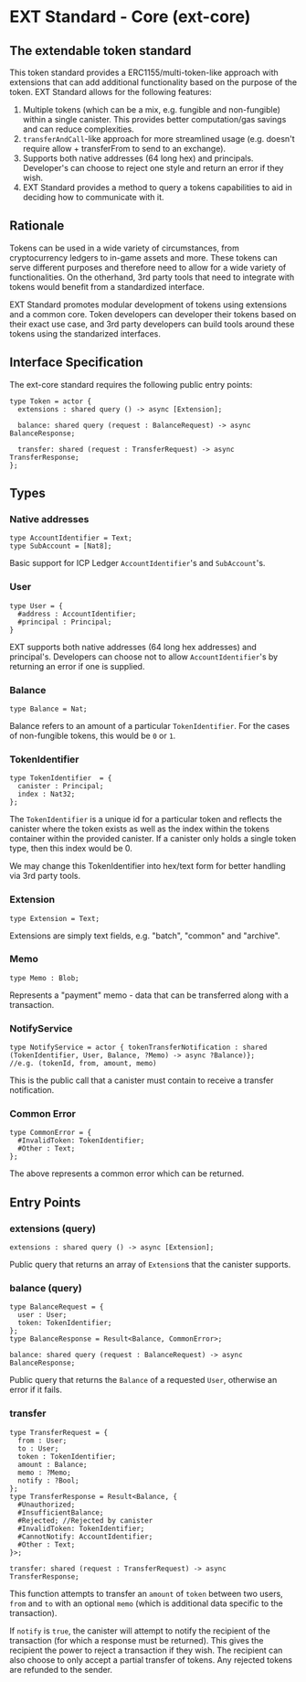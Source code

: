 # EXT Standard - Core (ext-core)
## The extendable token standard

This token standard provides a ERC1155/multi-token-like approach with extensions that can add additional functionality based on the purpose of the token. EXT Standard allows for the following features:
1. Multiple tokens (which can be a mix, e.g. fungible and non-fungible) within a single canister. This provides better computation/gas savings and can reduce complexities.
2. `transferAndCall`-like approach for more streamlined usage (e.g. doesn't require allow + transferFrom to send to an exchange).
3. Supports both native addresses (64 long hex) and principals. Developer's can choose to reject one style and return an error if they wish.
4. EXT Standard provides a method to query a tokens capabilities to aid in deciding how to communicate with it.

## Rationale
Tokens can be used in a wide variety of circumstances, from cryptocurrency ledgers to in-game assets and more. These tokens can serve different purposes and therefore need to allow for a wide variety of functionalities. On the otherhand, 3rd party tools that need to integrate with tokens would benefit from a standardized interface.

EXT Standard promotes modular development of tokens using extensions and a common core. Token developers can developer their tokens based on their exact use case, and 3rd party developers can build tools around these tokens using the standarized interfaces.

## Interface Specification
The ext-core standard requires the following public entry points:

```
type Token = actor {
  extensions : shared query () -> async [Extension];
    
  balance: shared query (request : BalanceRequest) -> async BalanceResponse;
      
  transfer: shared (request : TransferRequest) -> async TransferResponse;
};
```

## Types
### Native addresses
```
type AccountIdentifier = Text;
type SubAccount = [Nat8];
```
Basic support for ICP Ledger `AccountIdentifier`'s and `SubAccount`'s.

### User
```
type User = {
  #address : AccountIdentifier;
  #principal : Principal;
}
```
EXT supports both native addresses (64 long hex addresses) and principal's. Developers can choose not to allow `AccountIdentifier`'s by returning an error if one is supplied.

### Balance
```
type Balance = Nat;
```
Balance refers to an amount of a particular `TokenIdentifier`. For the cases of non-fungible tokens, this would be `0` or `1`.

### TokenIdentifier
```
type TokenIdentifier  = {
  canister : Principal;
  index : Nat32;
};
```
The `TokenIdentifier` is a unique id for a particular token and reflects the canister where the token exists as well as the index within the tokens container within the provided canister. If a canister only holds a single token type, then this index would be 0.

We may change this TokenIdentifier into hex/text form for better handling via 3rd party tools.

### Extension
```
type Extension = Text;
```
Extensions are simply text fields, e.g. "batch", "common" and "archive".

### Memo
```
type Memo : Blob;
```
Represents a "payment" memo - data that can be transferred along with a transaction.

### NotifyService
```
type NotifyService = actor { tokenTransferNotification : shared (TokenIdentifier, User, Balance, ?Memo) -> async ?Balance)};
//e.g. (tokenId, from, amount, memo)
```
This is the public call that a canister must contain to receive a transfer notification.

### Common Error
```
type CommonError = {
  #InvalidToken: TokenIdentifier;
  #Other : Text;
};
```
The above represents a common error which can be returned.

## Entry Points

### extensions (query)
```
extensions : shared query () -> async [Extension];
```
Public query that returns an array of `Extension`s that the canister supports.

### balance (query)
```
type BalanceRequest = { 
  user : User; 
  token: TokenIdentifier;
};
type BalanceResponse = Result<Balance, CommonError>;

balance: shared query (request : BalanceRequest) -> async BalanceResponse;
```
Public query that returns the `Balance` of a requested `User`, otherwise an error if it fails.

### transfer
```
type TransferRequest = {
  from : User;
  to : User;
  token : TokenIdentifier;
  amount : Balance;
  memo : ?Memo;
  notify : ?Bool;
};
type TransferResponse = Result<Balance, {
  #Unauthorized;
  #InsufficientBalance;
  #Rejected; //Rejected by canister
  #InvalidToken: TokenIdentifier;
  #CannotNotify: AccountIdentifier;
  #Other : Text;
}>;

transfer: shared (request : TransferRequest) -> async TransferResponse;
```
This function attempts to transfer an `amount` of `token` between two users, `from` and `to` with an optional `memo` (which is additional data specific to the transaction).

If `notify` is `true`, the canister will attempt to notify the recipient of the transaction (for which a response must be returned). This gives the recipient the power to reject a transaction if they wish. The recipient can also choose to only accept a partial transfer of tokens. Any rejected tokens are refunded to the sender.